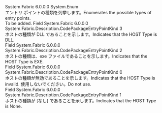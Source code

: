 <Type Name="CodePackageEntryPointKind" FullName="System.Fabric.Description.CodePackageEntryPointKind">
  <TypeSignature Language="C#" Value="public enum CodePackageEntryPointKind" />
  <TypeSignature Language="ILAsm" Value=".class public auto ansi sealed CodePackageEntryPointKind extends System.Enum" />
  <TypeSignature Language="DocId" Value="T:System.Fabric.Description.CodePackageEntryPointKind" />
  <TypeSignature Language="VB.NET" Value="Public Enum CodePackageEntryPointKind" />
  <TypeSignature Language="F#" Value="type CodePackageEntryPointKind = " />
  <AssemblyInfo>
    <AssemblyName>System.Fabric</AssemblyName>
    <AssemblyVersion>6.0.0.0</AssemblyVersion>
  </AssemblyInfo>
  <Base>
    <BaseTypeName>System.Enum</BaseTypeName>
  </Base>
  <Docs>
    <summary>
      <para><span data-ttu-id="c2989-101">エントリ ポイントの種類を列挙します。</span><span class="sxs-lookup"><span data-stu-id="c2989-101">Enumerates the possible types of entry points.</span></span></para>
    </summary>
    <remarks>To be added.</remarks>
  </Docs>
  <Members>
    <Member MemberName="DllHost">
      <MemberSignature Language="C#" Value="DllHost" />
      <MemberSignature Language="ILAsm" Value=".field public static literal valuetype System.Fabric.Description.CodePackageEntryPointKind DllHost = int32(3)" />
      <MemberSignature Language="DocId" Value="F:System.Fabric.Description.CodePackageEntryPointKind.DllHost" />
      <MemberSignature Language="VB.NET" Value="DllHost" />
      <MemberSignature Language="F#" Value="DllHost = 3" Usage="System.Fabric.Description.CodePackageEntryPointKind.DllHost" />
      <MemberType>Field</MemberType>
      <AssemblyInfo>
        <AssemblyName>System.Fabric</AssemblyName>
        <AssemblyVersion>6.0.0.0</AssemblyVersion>
      </AssemblyInfo>
      <ReturnValue>
        <ReturnType>System.Fabric.Description.CodePackageEntryPointKind</ReturnType>
      </ReturnValue>
      <MemberValue>3</MemberValue>
      <Docs>
        <summary>
          <para><span data-ttu-id="c2989-102">ホストの種類が DLL であることを示します。</span><span class="sxs-lookup"><span data-stu-id="c2989-102">Indicates that the HOST Type is DLL.</span></span> </para>
        </summary>
      </Docs>
    </Member>
    <Member MemberName="Exe">
      <MemberSignature Language="C#" Value="Exe" />
      <MemberSignature Language="ILAsm" Value=".field public static literal valuetype System.Fabric.Description.CodePackageEntryPointKind Exe = int32(2)" />
      <MemberSignature Language="DocId" Value="F:System.Fabric.Description.CodePackageEntryPointKind.Exe" />
      <MemberSignature Language="VB.NET" Value="Exe" />
      <MemberSignature Language="F#" Value="Exe = 2" Usage="System.Fabric.Description.CodePackageEntryPointKind.Exe" />
      <MemberType>Field</MemberType>
      <AssemblyInfo>
        <AssemblyName>System.Fabric</AssemblyName>
        <AssemblyVersion>6.0.0.0</AssemblyVersion>
      </AssemblyInfo>
      <ReturnValue>
        <ReturnType>System.Fabric.Description.CodePackageEntryPointKind</ReturnType>
      </ReturnValue>
      <MemberValue>2</MemberValue>
      <Docs>
        <summary>
          <para><span data-ttu-id="c2989-103">ホストの種類は、exe ファイルであることを示します。</span><span class="sxs-lookup"><span data-stu-id="c2989-103">Indicates that the HOST Type is EXE.</span></span> </para>
        </summary>
      </Docs>
    </Member>
    <Member MemberName="Invalid">
      <MemberSignature Language="C#" Value="Invalid" />
      <MemberSignature Language="ILAsm" Value=".field public static literal valuetype System.Fabric.Description.CodePackageEntryPointKind Invalid = int32(0)" />
      <MemberSignature Language="DocId" Value="F:System.Fabric.Description.CodePackageEntryPointKind.Invalid" />
      <MemberSignature Language="VB.NET" Value="Invalid" />
      <MemberSignature Language="F#" Value="Invalid = 0" Usage="System.Fabric.Description.CodePackageEntryPointKind.Invalid" />
      <MemberType>Field</MemberType>
      <AssemblyInfo>
        <AssemblyName>System.Fabric</AssemblyName>
        <AssemblyVersion>6.0.0.0</AssemblyVersion>
      </AssemblyInfo>
      <ReturnValue>
        <ReturnType>System.Fabric.Description.CodePackageEntryPointKind</ReturnType>
      </ReturnValue>
      <MemberValue>0</MemberValue>
      <Docs>
        <summary>
          <para><span data-ttu-id="c2989-104">ホストの種類が無効であることを示します。</span><span class="sxs-lookup"><span data-stu-id="c2989-104">Indicates that the HOST Type is invalid.</span></span> <span data-ttu-id="c2989-105">使用しないでください。</span><span class="sxs-lookup"><span data-stu-id="c2989-105">Do not use.</span></span></para>
        </summary>
      </Docs>
    </Member>
    <Member MemberName="None">
      <MemberSignature Language="C#" Value="None" />
      <MemberSignature Language="ILAsm" Value=".field public static literal valuetype System.Fabric.Description.CodePackageEntryPointKind None = int32(1)" />
      <MemberSignature Language="DocId" Value="F:System.Fabric.Description.CodePackageEntryPointKind.None" />
      <MemberSignature Language="VB.NET" Value="None" />
      <MemberSignature Language="F#" Value="None = 1" Usage="System.Fabric.Description.CodePackageEntryPointKind.None" />
      <MemberType>Field</MemberType>
      <AssemblyInfo>
        <AssemblyName>System.Fabric</AssemblyName>
        <AssemblyVersion>6.0.0.0</AssemblyVersion>
      </AssemblyInfo>
      <ReturnValue>
        <ReturnType>System.Fabric.Description.CodePackageEntryPointKind</ReturnType>
      </ReturnValue>
      <MemberValue>1</MemberValue>
      <Docs>
        <summary>
          <para><span data-ttu-id="c2989-106">ホストの種類が [なし] であることを示します。</span><span class="sxs-lookup"><span data-stu-id="c2989-106">Indicates that the HOST Type is None.</span></span></para>
        </summary>
      </Docs>
    </Member>
  </Members>
</Type>